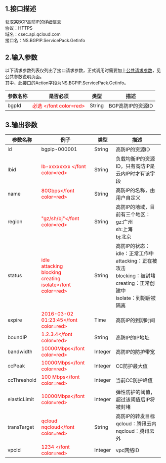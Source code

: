 ## 1.接口描述
获取某BGP高防IP的详细信息 
<br> 协议：HTTPS
<br> 域名：csec.api.qcloud.com
<br> 接口名：NS.BGPIP.ServicePack.GetInfo

## 2.输入参数
以下请求参数列表仅列出了接口请求参数，正式调用时需要加上[公共请求参数](https://www.qcloud.com/document/product/295/7279)，见公共参数说明页面。
<br> 其中，此接口的Action字段为NS.BGPIP.ServicePack.GetInfo。

| 参数名称 | 是否必须 | 类型 | 描述 |
|---------|---------|---------|---------|
| bgpId| <font color=red> 必选 </font color=red> | String | BGP高防IP的资源ID |

## 3.输出参数
| 参数名称 | 例子 | 类型 | 描述 |
|---------|---------|---------|---------|
| id |bgpip-000001| String | 高防IP的资源ID |
| lbid|<font color=red> lb-xxxxxxxx </font color=red>| String | 负载均衡IP的资源ID，只有高防IP是云内IP时才有该字段 |
|name|<font color=red> 80Gbps</font color=red>| String | 高防IP的名称，由用户自定义 |
|region|<font color=red> "gz/sh/bj"</font color=red>| String | 高防IP的地域，目前有三个地区：<br>gz:广州<br>sh:上海<br>bj:北京 |
|status|<font color=red>idle<br>attacking<br>blocking<br>creating<br>isolate</font color=red>| String | 高防IP的状态：<br>idle：正常工作中<br>attacking：正在被攻击<br>blocking：被封堵<br>creating：正常创建中<br>isolate：到期后被隔离|
|expire|<font color=red> 2016-03-02<br>01:23:45</font color=red>| Time | 高防IP的到期时间|
|boundIP|<font color=red> 1.2.3.4</font color=red>| String | 高防IP的IP地址 |
|bandwidth|<font color=red> 10000Mbps</font color=red>| Integer | 高防IP的防护带宽 |
|ccPeak|<font color=red> 10000Mbps</font color=red>| Integer | CC防护最大值 |
|ccThreshold|<font color=red> 100 Mbps</font color=red>| Integer | 当前CC防护峰值 |
|elasticLimit|<font color=red> 10000Mbps</font color=red>| Integer | 弹性防护的阈值，超过该阈值后IP将被封堵 |
|transTarget|<font color=red> qcloud<br>nqcloud</font color=red>| String | 高防IP的转发目标<br>qcloud：腾讯云内<br>nqcloud：腾讯云外 |
|vpcId|<font color=red> 1234 </font color=red>| Integer | vpc网络ID |